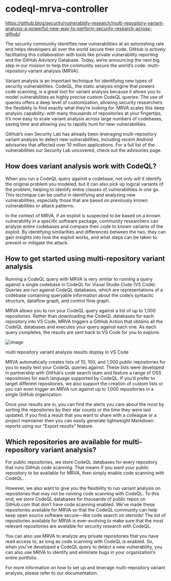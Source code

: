# codeql-mrva-controller

https://github.blog/security/vulnerability-research/multi-repository-variant-analysis-a-powerful-new-way-to-perform-security-research-across-github/


The security community identifies new vulnerabilities at an astonishing rate and helps developers all over the world secure their code. GitHub is actively facilitating this collaboration with tools like private vulnerability reporting and the GitHub Advisory Database. Today, we’re announcing the next big step in our mission to help the community secure the world’s code: multi-repository variant analysis (MRVA).

Variant analysis is an important technique for identifying new types of security vulnerabilities. CodeQL, the static analysis engine that powers code scanning, is a great tool for variant analysis because it allows you to model vulnerabilities as highly precise custom CodeQL queries. The use of queries offers a deep level of customization, allowing security researchers the flexibility to find exactly what they’re looking for. MRVA scales this deep analysis capability: with many thousands of repositories at your fingertips, it’s now easy to scale variant analysis across large numbers of codebases, saving time and allowing you to rapidly hunt for new vulnerabilities.

GitHub’s own Security Lab has already been leveraging multi-repository variant analysis to detect new vulnerabilities, including recent Android advisories that affected over 10 million applications. For a full list of the vulnerabilities our Security Lab uncovered, check out the advisories page.

## How does variant analysis work with CodeQL?

When you run a CodeQL query against a codebase, not only will it identify the original problem you modeled, but it can also pick up logical variants of the problem, helping to identify entire classes of vulnerabilities in one go. This technique can be useful in identifying and analyzing new vulnerabilities, especially those that are based on previously known vulnerabilities or attack patterns.

In the context of MRVA, if an exploit is suspected to be based on a known vulnerability in a specific software package, community researchers can analyze entire codebases and compare their code to known variants of the exploit. By identifying similarities and differences between the two, they can gain insights into how the exploit works, and what steps can be taken to prevent or mitigate the attack.

## How to get started using multi-repository variant analysis
Running a CodeQL query with MRVA is very similar to running a query against a single codebase in CodeQL for Visual Studio Code (VS Code). Queries are run against CodeQL databases, which are representations of a codebase containing queryable information about the code’s syntactic structure, dataflow graph, and control flow graph.

MRVA allows you to run your CodeQL query against a list of up to 1,000 repositories. Rather than downloading the CodeQL databases for each repository into VS Code, MRVA triggers a GitHub Action that obtains all the CodeQL databases and executes your query against each one. As each query completes, the results are sent back to VS Code for you to explore.

![image](https://github.com/user-attachments/assets/42974247-14b3-4a8e-ad6b-47c4547107ca)


multi repository variant analysis results display in VS Code

MRVA automatically creates lists of 10, 100, and 1,000 public repositories for you to easily test your CodeQL queries against. These lists were developed in partnership with GitHub’s code search team and feature a range of OSS repositories for each language supported by CodeQL. If you’d prefer to target different repositories, we also support the creation of custom lists or you can even trigger an MRVA run against up to 1,000 repositories in a single GitHub organization.

Once your results are in, you can find the alerts you care about the most by sorting the repositories by their star counts or the time they were last updated. If you find a result that you want to share with a colleague or a project maintainer then you can easily generate lightweight Markdown reports using our “Export results” feature.

## Which repositories are available for multi-repository variant analysis?
For public repositories, we store CodeQL databases for every repository that runs GitHub code scanning. That means if you want your public repository to be available for MRVA, then simply enable code scanning with CodeQL.

However, we also want to give you the flexibility to run variant analysis on repositories that may not be running code scanning with CodeQL. To this end, we store CodeQL databases for thousands of public repos on GitHub.com that don’t have code scanning enabled. We’ve made these repositories available for MRVA so that the CodeQL community can help keep open source software secure—like code search on steroids! The list of repositories available for MRVA is ever-evolving to make sure that the most relevant repositories are available for security research with CodeQL.

You can also use MRVA to analyze any private repositories that you have read access to, as long as code scanning with CodeQL is enabled. So, when you’ve developed a CodeQL query to detect a new vulnerability, you can also use MRVA to identify and eliminate bugs in your organization’s entire portfolio.

For more information on how to set up and leverage multi-repository variant analysis, please refer to our documentation.
